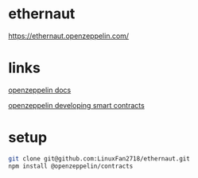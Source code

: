 # ethernaut
https://ethernaut.openzeppelin.com/

# links

[openzeppelin docs](https://docs.openzeppelin.com/contracts/3.x/)

[openzeppelin developing smart contracts](https://docs.openzeppelin.com/learn/developing-smart-contracts)

# setup

```bash
git clone git@github.com:LinuxFan2718/ethernaut.git
npm install @openzeppelin/contracts
```

